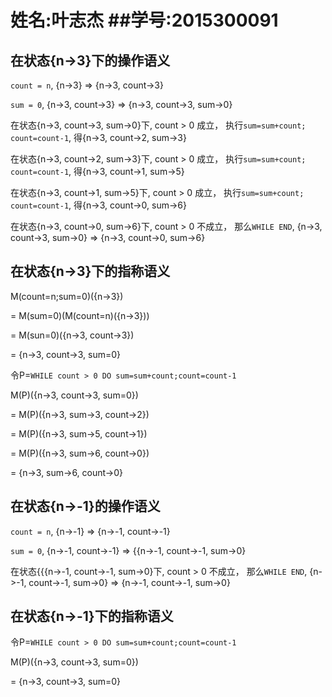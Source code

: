 # 姓名:叶志杰   ##学号:2015300091
## 在状态{n->3}下的操作语义
`count = n`, {n->3} => {n->3, count->3}

`sum = 0`, {n->3, count->3} => {n->3, count->3, sum->0}

在状态{n->3, count->3, sum->0}下, count > 0 成立， 执行`sum=sum+count; count=count-1`, 得{n->3, count->2, sum->3}

在状态{n->3, count->2, sum->3}下, count > 0 成立， 执行`sum=sum+count; count=count-1`, 得{n->3, count->1, sum->5}

在状态{n->3, count->1, sum->5}下, count > 0 成立， 执行`sum=sum+count; count=count-1`, 得{n->3, count->0, sum->6}

在状态{n->3, count->0, sum->6}下, count > 0 不成立， 那么`WHILE END`, {n->3, count->3, sum->0} => {n->3, count->0, sum->6}

## 在状态{n->3}下的指称语义
M(count=n;sum=0)({n->3})

 = M(sum=0)(M(count=n)({n->3}))

 = M(sun=0)({n->3, count->3})
 
 = {n->3, count->3, sum=0}

令P=`WHILE count > 0 DO sum=sum+count;count=count-1`

M(P)({n->3, count->3, sum=0})

 = M(P)({n->3, sum->3, count->2})

 = M(P)({n->3, sum->5, count->1})

 = M(P)({n->3, sum->6, count->0})

 = {n->3, sum->6, count->0}




## 在状态{n->-1}的操作语义

`count = n`, {n->-1} => {n->-1, count->-1}

`sum = 0`, {n->-1, count->-1} => {{n->-1, count->-1, sum->0}

在状态{{{n->-1, count->-1, sum->0}下, count > 0 不成立， 那么`WHILE END`, {n->-1, count->-1, sum->0} => {n->-1, count->-1, sum->0}

## 在状态{n->-1}下的指称语义

令P=`WHILE count > 0 DO sum=sum+count;count=count-1`

 M(P)({n->3, count->3, sum=0})

 = {n->3, count->3, sum=0}
